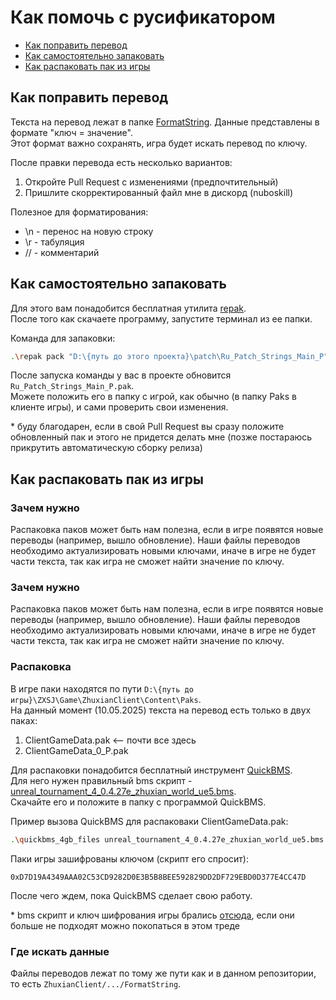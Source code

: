 # Как помочь с русификатором

- [Как поправить перевод](#как-поправить-перевод)
- [Как самостоятельно запаковать](#как-самостоятельно-запаковать)
- [Как распаковать пак из игры](#как-распаковать-пак-из-игры)

## Как поправить перевод

Текста на перевод лежат в папке [FormatString](../patch/Ru_Patch_Strings_Main_P/ZhuxianClient/gamedata/client/FormatString). 
Данные представлены в формате "ключ = значение". 
<br>Этот формат важно сохранять, игра будет искать перевод по ключу.

После правки перевода есть несколько вариантов:
1. Откройте Pull Request с изменениями (предпочтительный)
2. Пришлите скорректированный файл мне в дискорд (nuboskill)

Полезное для форматирования:
- \n - перенос на новую строку
- \r - табуляция
- // - комментарий

## Как самостоятельно запаковать

Для этого вам понадобится бесплатная утилита [repak](https://github.com/trumank/repak).
<br>После того как скачаете программу, запустите терминал из ее папки.

Команда для запаковки:
```bash
.\repak pack "D:\{путь до этого проекта}\patch\Ru_Patch_Strings_Main_P"
```

После запуска команды у вас в проекте обновится `Ru_Patch_Strings_Main_P.pak`.
<br>Можете положить его в папку с игрой, как обычно (в папку Paks в клиенте игры), 
и сами проверить свои изменения.

\* буду благодарен, если в свой Pull Request вы сразу положите обновленный пак 
и этого не придется делать мне (позже постараюсь прикрутить автоматическую сборку релиза)

## Как распаковать пак из игры

### Зачем нужно

Распаковка паков может быть нам полезна, если в игре появятся новые переводы (например, вышло обновление).
Наши файлы переводов необходимо актуализировать новыми ключами, иначе в игре не будет части текста,
так как игра не сможет найти значение по ключу.

### Зачем нужно

Распаковка паков может быть нам полезна, если в игре появятся новые переводы (например, вышло обновление).
Наши файлы переводов необходимо актуализировать новыми ключами, иначе в игре не будет части текста,
так как игра не сможет найти значение по ключу.

### Распаковка

В игре паки находятся по пути `D:\{путь до игры}\ZXSJ\Game\ZhuxianClient\Content\Paks`.
<br>На данный момент (10.05.2025) текста на перевод есть только в двух паках:
1. ClientGameData.pak <-- почти все здесь
2. ClientGameData_0_P.pak

Для распаковки понадобится бесплатный инструмент [QuickBMS](https://aluigi.altervista.org/quickbms.htm).
<br>Для него нужен правильный bms скрипт - [unreal_tournament_4_0.4.27e_zhuxian_world_ue5.bms](unreal_tournament_4_0.4.27e_zhuxian_world_ue5.bms). 
<br>Скачайте его и положите в папку с программой QuickBMS.

Пример вызова QuickBMS для распаковаки ClientGameData.pak:
```bash
.\quickbms_4gb_files unreal_tournament_4_0.4.27e_zhuxian_world_ue5.bms "D:\{путь до игры}\ZXSJ\Game\ZhuxianClient\Content\Paks\ClientGameData.pak" "D:\{куда распаковать}\ClientGameData"
```

Паки игры зашифрованы ключом (скрипт его спросит): 
```
0xD7D19A4349AAA02C53CD9282D0E3B5B8BEE592829DD2DF729EBD0D377E4CC47D
```

После чего ждем, пока QuickBMS сделает свою работу.

\* bms скрипт и ключ шифрования игры брались [отсюда](https://cs.rin.ru/forum/viewtopic.php?f=10&t=100672), если они больше не подходят можно покопаться в этом треде

### Где искать данные

Файлы переводов лежат по тому же пути как и в данном репозитории, то есть `ZhuxianClient/.../FormatString`.
